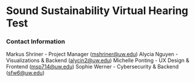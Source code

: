 # Sound Sustainability Virtual Hearing Test

### Contact Information
Markus Shriner - Project Manager (mshriner@uw.edu)
Alycia Nguyen - Visualizations & Backend (alycin2@uw.edu)
Michelle  Ponting - UX Design & Frontend (msp714@uw.edu)
Sophie Werner - Cybersecurity & Backend (sfw6@uw.edu)
